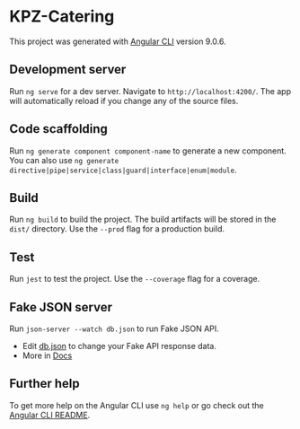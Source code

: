 # KPZ-Catering

This project was generated with [Angular CLI](https://github.com/angular/angular-cli) version 9.0.6.

## Development server

Run `ng serve` for a dev server. Navigate to `http://localhost:4200/`. The app will automatically reload if you change any of the source files.

## Code scaffolding

Run `ng generate component component-name` to generate a new component. You can also use `ng generate directive|pipe|service|class|guard|interface|enum|module`.

## Build

Run `ng build` to build the project. The build artifacts will be stored in the `dist/` directory. Use the `--prod` flag for a production build.

## Test

Run `jest` to test the project. Use the `--coverage` flag for a coverage.

## Fake JSON server

Run `json-server --watch db.json` to run Fake JSON API.  
* Edit [db.json](./db.json) to change your Fake API response data.  
* More in [Docs](https://github.com/typicode/json-server)

## Further help

To get more help on the Angular CLI use `ng help` or go check out the [Angular CLI README](https://github.com/angular/angular-cli/blob/master/README.md).
